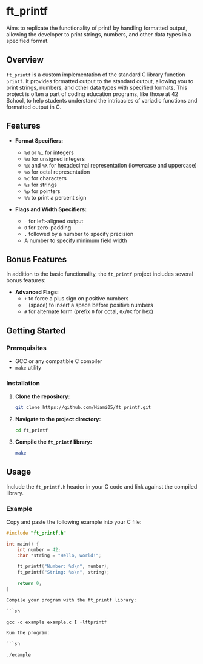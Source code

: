 # ft_printf
Aims to replicate the functionality of printf by handling formatted output, allowing the developer to print strings, numbers, and other data types in a specified format.

## Overview

`ft_printf` is a custom implementation of the standard C library function `printf`. It provides formatted output to the standard output, allowing you to print strings, numbers, and other data types with specified formats. 
This project is often a part of coding education programs, like those at 42 School, to help students understand the intricacies of variadic functions and formatted output in C.

## Features

- **Format Specifiers:**
  - `%d` or `%i` for integers
  - `%u` for unsigned integers
  - `%x` and `%X` for hexadecimal representation (lowercase and uppercase)
  - `%o` for octal representation
  - `%c` for characters
  - `%s` for strings
  - `%p` for pointers
  - `%%` to print a percent sign

- **Flags and Width Specifiers:**
  - `-` for left-aligned output
  - `0` for zero-padding
  - `.` followed by a number to specify precision
  - A number to specify minimum field width

## Bonus Features

In addition to the basic functionality, the `ft_printf` project includes several bonus features:

- **Advanced Flags:**
  - `+` to force a plus sign on positive numbers
  - ` ` (space) to insert a space before positive numbers
  - `#` for alternate form (prefix `0` for octal, `0x`/`0X` for hex)


## Getting Started

### Prerequisites

- GCC or any compatible C compiler
- `make` utility

### Installation

1. **Clone the repository:**
    ```sh
    git clone https://github.com/Miami05/ft_printf.git
    ```

2. **Navigate to the project directory:**
    ```sh
    cd ft_printf
    ```

3. **Compile the `ft_printf` library:**
    ```sh
    make
    ```

## Usage

Include the `ft_printf.h` header in your C code and link against the compiled library.

### Example

Copy and paste the following example into your C file:

```c
#include "ft_printf.h"

int main() {
    int number = 42;
    char *string = "Hello, world!";
    
    ft_printf("Number: %d\n", number);
    ft_printf("String: %s\n", string);
    
    return 0;
}

Compile your program with the ft_printf library:

```sh

gcc -o example example.c I -lftprintf

Run the program:

```sh

./example